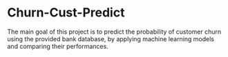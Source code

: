 # Churn-Cust-Predict
The main goal of this project is to predict the probability of customer churn using the provided bank database, by applying machine learning models and comparing their performances.
